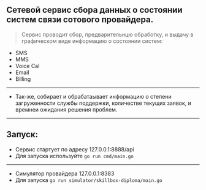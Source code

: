 

## Сетевой сервис сбора данных о состоянии систем связи сотового провайдера.

>Сервис проводит сбор, предварительнцю обработку, и выдачу в графическом виде информацию о состоянии систем:

- SMS
- MMS
- Voice Cal
- Email
- Billing
---
- Так-же, собирает и обрабатаывает информацию о степени загруженности службы поддержки,
  количестве текущих заявок, и времнеи ожидания решения проблем.

---

## Запуск:

- Сервис стартует по адресу 127.0.0.1:8888/api
- Для запуска используйте `go run cmd/main.go`
---
- Симулятор провайдера 127.0.0.1:8383
- Для запуска `go run simulator/skillbox-diploma/main.go`
